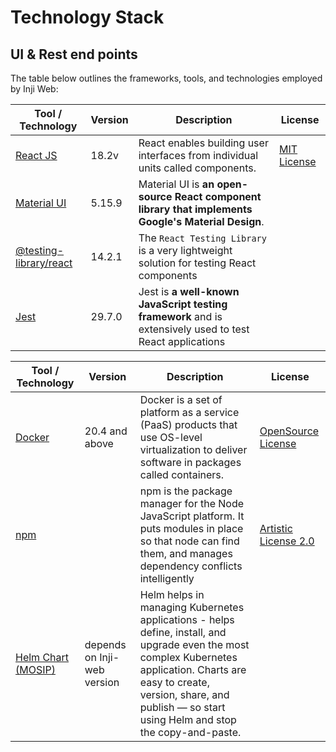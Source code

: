 # Technology Stack

## UI & Rest end points

The table below outlines the frameworks, tools, and technologies employed by Inji Web:



| Tool / Technology                                                              | Version | Description                                                                                              | License                                                            |
| ------------------------------------------------------------------------------ | ------- | -------------------------------------------------------------------------------------------------------- | ------------------------------------------------------------------ |
| [React JS](https://react.dev/)                                                 | 18.2v   | React enables building user interfaces from individual units called components.                          | [MIT License](https://github.com/facebook/react/blob/main/LICENSE) |
| [Material UI](https://mui.com/material-ui/)                                    | 5.15.9  | Material UI is **an open-source React component library that implements Google's Material Design**.      |                                                                    |
| [@testing-library/react](https://www.npmjs.com/package/@testing-library/react) | 14.2.1  | The `React Testing Library` is a very lightweight solution for testing React components                  |                                                                    |
| [Jest](https://jestjs.io/docs/tutorial-react)                                  | 29.7.0  | Jest is **a well-known JavaScript testing framework** and is extensively used to test React applications |                                                                    |



| Tool / Technology                                         | Version                     | Description                                                                                                                                                                                                                                 | License                                                             |
| --------------------------------------------------------- | --------------------------- | ------------------------------------------------------------------------------------------------------------------------------------------------------------------------------------------------------------------------------------------- | ------------------------------------------------------------------- |
| [Docker](https://www.docker.com/)                         | 20.4 and above              | Docker is a set of platform as a service (PaaS) products that use OS-level virtualization to deliver software in packages called containers.                                                                                                | [OpenSource License](https://www.docker.com/community/open-source/) |
| [npm](https://www.npmjs.com/)                             |                             | npm is the package manager for the Node JavaScript platform. It puts modules in place so that node can find them, and manages dependency conflicts intelligently                                                                            | [Artistic License 2.0](https://docs.npmjs.com/policies/npm-license) |
| [Helm Chart (MOSIP)](https://github.com/mosip/mosip-helm) | depends on Inji-web version | Helm helps in managing Kubernetes applications - helps define, install, and upgrade even the most complex Kubernetes application. Charts are easy to create, version, share, and publish — so start using Helm and stop the copy-and-paste. |                                                                     |
